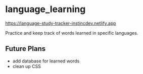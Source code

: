 # language_learning

https://language-study-tracker-instincdev.netlify.app

Practice and keep track of words learned in specific languages.

## Future Plans
* add database for learned words
* clean up CSS

